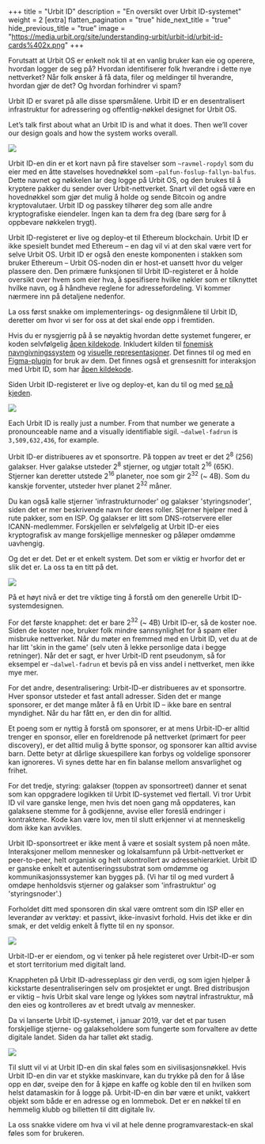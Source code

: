 +++
title = "Urbit ID"
description = "En oversikt over Urbit ID-systemet"
weight = 2
[extra]
flatten_pagination = "true"
hide_next_title = "true"
hide_previous_title = "true"
image = "https://media.urbit.org/site/understanding-urbit/urbit-id/urbit-id-cards%402x.png"
+++

Forutsatt at Urbit OS er enkelt nok til at en vanlig bruker kan eie og operere, hvordan logger de seg på? Hvordan identifiserer folk hverandre i dette nye nettverket? Når folk ønsker å få data, filer og meldinger til hverandre, hvordan gjør de det? Og hvordan forhindrer vi spam?

Urbit ID er svaret på alle disse spørsmålene. Urbit ID er en desentralisert infrastruktur for adressering og offentlig-nøkkel designet for Urbit OS.

Let’s talk first about what an Urbit ID is and what it does. Then we’ll cover our design goals and how the system works overall.

<img class="ba" src="https://media.urbit.org/site/understanding-urbit/urbit-id/urbit-id-cards%402x.png">

Urbit ID-en din er et kort navn på fire stavelser som `~ravmel-ropdyl` som du eier med en åtte stavelses hovednøkkel som `~palfun-foslup-fallyn-balfus`. Dette navnet og nøkkelen lar deg logge på Urbit OS, og den brukes til å kryptere pakker du sender over Urbit-nettverket. Snart vil det også være en hovednøkkel som gjør det mulig å holde og sende Bitcoin og andre kryptovalutaer. Urbit ID og passkey tilhører deg som alle andre kryptografiske eiendeler. Ingen kan ta dem fra deg (bare sørg for å oppbevare nøkkelen trygt).

Urbit ID-registeret er live og deploy-et til Ethereum blockchain. Urbit ID er ikke spesielt bundet med Ethereum – en dag vil vi at den skal være vert for selve Urbit OS. Urbit ID er også den eneste komponenten i stakken som bruker Ethereum – Urbit OS-noden din er host-et uansett hvor du velger plassere den. Den primære funksjonen til Urbit ID-registeret er å holde oversikt over hvem som eier hva, å spesifisere hvilke nøkler som er tilknyttet hvilke navn, og å håndheve reglene for adressefordeling. Vi kommer nærmere inn på detaljene nedenfor.

La oss først snakke om implementerings- og designmålene til Urbit ID, deretter om hvor vi ser for oss at det skal ende opp i fremtiden.

Hvis du er nysgjerrig på å se nøyaktig hvordan dette systemet fungerer, er koden selvfølgelig [åpen kildekode](https://github.com/urbit/urbit). Inkludert kilden til [fonemisk navngivningssystem](https://github.com/urbit/urbit-ob/blob/master/src/internal/co.js) og [visuelle representasjoner](https://github.com/urbit/sigil-js). Det finnes til og med en [Figma-plugin](https://github.com/urbit/sigil-figma-plugin) for bruk av dem. Det finnes også et grensesnitt for interaksjon med Urbit ID, som har [åpen kildekode](https://github.com/urbit/bridge).

Siden Urbit ID-registeret er live og deploy-et, kan du til og med [se på kjeden](https://github.com/urbit/azimuth#live-contracts).

<img class="ba" src="https://media.urbit.org/site/understanding-urbit/urbit-id/urbit-id-paperwallet%402x.png">

Each Urbit ID is really just a number. From that number we generate a pronounceable name and a visually identifiable sigil. `~dalwel-fadrun` is `3,509,632,436`, for example.

Urbit ID-er distribueres av et sponsortre. På toppen av treet er det 2<sup>8</sup> (256) galakser. Hver galakse utsteder 2<sup>8</sup> stjerner, og utgjør totalt 2<sup>16</sup> (65K). Stjerner kan deretter utstede 2<sup>16</sup> planeter, noe som gir 2<sup>32</sup> (~ 4B). Som du kanskje forventer, utsteder hver planet 2<sup>32</sup> måner.

Du kan også kalle stjerner 'infrastrukturnoder' og galakser 'styringsnoder', siden det er mer beskrivende navn for deres roller. Stjerner hjelper med å rute pakker, som en ISP. Og galakser er litt som DNS-rotservere eller ICANN-medlemmer. Forskjellen er selvfølgelig at Urbit ID-er eies kryptografisk av mange forskjellige mennesker og påløper omdømme uavhengig.

Og det er det. Det er et enkelt system. Det som er viktig er hvorfor det er slik det er. La oss ta en titt på det.

<img class="full ba w-100 mv4" src="https://media.urbit.org/site/understanding-urbit/urbit-id/urbit-id-address-space-1.svg"/>

På et høyt nivå er det tre viktige ting å forstå om den generelle Urbit ID-systemdesignen.

For det første knapphet: det er bare 2<sup>32</sup> (~ 4B) Urbit ID-er, så de koster noe. Siden de koster noe, bruker folk mindre sannsynlighet for å spam eller misbruke nettverket. Når du møter en fremmed med en Urbit ID, vet du at de har litt 'skin in the game' (selv uten å lekke personlige data i begge retninger). Når det er sagt, er hver Urbit-ID rent pseudonym, så for eksempel er `~dalwel-fadrun` et bevis på en viss andel i nettverket, men ikke mye mer.

For det andre, desentralisering: Urbit-ID-er distribueres av et sponsortre. Hver sponsor utsteder et fast antall adresser. Siden det er mange sponsorer, er det mange måter å få en Urbit ID – ikke bare en sentral myndighet. Når du har fått en, er den din for alltid.

Et poeng som er nyttig å forstå om sponsorer, er at mens Urbit-ID-er alltid trenger en sponsor, eller en foreldrenode på nettverket (primært for peer discovery), er det alltid mulig å bytte sponsor, og sponsorer kan alltid avvise barn. Dette betyr at dårlige skuespillere kan forbys og voldelige sponsorer kan ignoreres. Vi synes dette har en fin balanse mellom ansvarlighet og frihet.

For det tredje, styring: galakser (toppen av sponsortreet) danner et senat som kan oppgradere logikken til Urbit ID-systemet ved flertall. Vi tror Urbit ID vil vare ganske lenge, men hvis det noen gang må oppdateres, kan galaksene stemme for å godkjenne, avvise eller foreslå endringer i kontraktene. Kode kan være lov, men til slutt erkjenner vi at menneskelig dom ikke kan avvikles.

Urbit ID-sponsortreet er ikke ment å være et sosialt system på noen måte. Interaksjoner mellom mennesker og lokalsamfunn på Urbit-nettverket er peer-to-peer, helt organisk og helt ukontrollert av adressehierarkiet. Urbit ID er ganske enkelt et autentiseringssubstrat som omdømme og kommunikasjonssystemer kan bygges på. (Vi har til og med vurdert å omdøpe henholdsvis stjerner og galakser som 'infrastruktur' og 'styringsnoder'.)

Forholdet ditt med sponsoren din skal være omtrent som din ISP eller en leverandør av verktøy: et passivt, ikke-invasivt forhold. Hvis det ikke er din smak, er det veldig enkelt å flytte til en ny sponsor.

<img class="ba" src="https://media.urbit.org/site/understanding-urbit/urbit-id/urbit-id-sigils%402x.png">

Urbit-ID-er er eiendom, og vi tenker på hele registeret over Urbit-ID-er som et stort territorium med digitalt land.

Knappheten på Urbit ID-adresseplass gir den verdi, og som igjen hjelper å kickstarte desentraliseringen selv om prosjektet er ungt. Bred distribusjon er viktig – hvis Urbit skal vare lenge og lykkes som nøytral infrastruktur, må den eies og kontrolleres av et bredt utvalg av mennesker.

Da vi lanserte Urbit ID-systemet, i januar 2019, var det et par tusen forskjellige stjerne- og galakseholdere som fungerte som forvaltere av dette digitale landet. Siden da har tallet økt stadig.

<img class="ba" src="https://media.urbit.org/site/understanding-urbit/project-history/uu-id-5.jpg">

Til slutt vil vi at Urbit ID-en din skal føles som en sivilisasjonsnøkkel. Hvis Urbit ID-en din var et stykke maskinvare, kan du trykke på den for å låse opp en dør, sveipe den for å kjøpe en kaffe og koble den til en hvilken som helst datamaskin for å logge på. Urbit-ID-en din bør være et unikt, vakkert objekt som både er en adresse og en lommebok. Det er en nøkkel til en hemmelig klubb og billetten til ditt digitale liv.

La oss snakke videre om hva vi vil at hele denne programvarestack-en skal føles som for brukeren.

